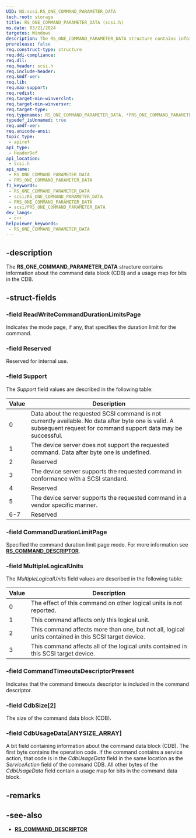 ```yaml
---
UID: NS:scsi.RS_ONE_COMMAND_PARAMETER_DATA
tech.root: storage
title: RS_ONE_COMMAND_PARAMETER_DATA (scsi.h)
ms.date: 03/21/2024
targetos: Windows
description: The RS_ONE_COMMAND_PARAMETER_DATA structure contains information about the command data block (CDB) and a usage map for bits in the CDB.
prerelease: false
req.construct-type: structure
req.ddi-compliance: 
req.dll: 
req.header: scsi.h
req.include-header: 
req.kmdf-ver: 
req.lib: 
req.max-support: 
req.redist: 
req.target-min-winverclnt: 
req.target-min-winversvr: 
req.target-type: 
req.typenames: RS_ONE_COMMAND_PARAMETER_DATA, *PRS_ONE_COMMAND_PARAMETER_DATA
typedef_isUnnamed: true
req.umdf-ver: 
req.unicode-ansi: 
topic_type:
 - apiref
api_type:
 - HeaderDef
api_location:
 - scsi.h
api_name:
 - RS_ONE_COMMAND_PARAMETER_DATA
 - PRS_ONE_COMMAND_PARAMETER_DATA
f1_keywords:
 - RS_ONE_COMMAND_PARAMETER_DATA
 - scsi/RS_ONE_COMMAND_PARAMETER_DATA
 - PRS_ONE_COMMAND_PARAMETER_DATA
 - scsi/PRS_ONE_COMMAND_PARAMETER_DATA
dev_langs:
 - c++
helpviewer_keywords:
 - RS_ONE_COMMAND_PARAMETER_DATA
---
```


## -description

The **RS_ONE_COMMAND_PARAMETER_DATA** structure contains information about the command data block (CDB) and a usage map for bits in the CDB.

## -struct-fields

### -field ReadWriteCommandDurationLimitsPage

Indicates the mode page, if any, that specifies the duration limit for the command.

### -field Reserved

Reserved for internal use.

### -field Support

The *Support* field values are described in the following table:

| Value | Description |
|--|--|
| 0 | Data about the requested SCSI command is not currently available. No data after byte one is valid. A subsequent request for command support data may be successful. |
| 1 | The device server does not support the requested command. Data after byte one is undefined. |
| 2 | Reserved |
| 3 | The device server supports the requested command in conformance with a SCSI standard. |
| 4 | Reserved |
| 5 | The device server supports the requested command in a vendor specific manner. |
| 6-7 | Reserved |

### -field CommandDurationLimitPage

Specified the command duration limit page mode. For more information see **[RS_COMMAND_DESCRIPTOR](ns-scsi-rs_command_descriptor.md)**.

### -field MultipleLogicalUnits

The *MultipleLogicalUnits* field values are described in the following table:

| Value | Description |
|--|--|
| 0 | The effect of this command on other logical units is not reported. |
| 1 | This command affects only this logical unit. |
| 2 | This command affects more than one, but not all, logical units contained in this SCSI target device. |
| 3 | This command affects all of the logical units contained in this SCSI target device. |

### -field CommandTimeoutsDescriptorPresent

Indicates that the command timeouts descriptor is included in the command descriptor.

### -field CdbSize[2]

The size of the command data block (CDB).

### -field CdbUsageData[ANYSIZE_ARRAY]

A bit field containing information about the command data block (CDB). The first byte contains the operation code. If the command contains a service action, that code is in the *CdbUsageData* field in the same location as the *ServiceAction* field of the command CDB. All other bytes of the *CdbUsageData* field contain a usage map for bits in the command data block.

## -remarks

## -see-also

- **[RS_COMMAND_DESCRIPTOR](ns-scsi-rs_command_descriptor.md)**
